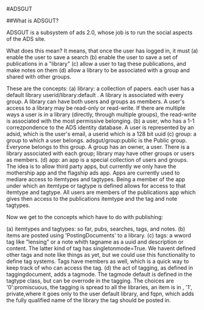 #ADSGUT

##What is ADSGUT?

ADSGUT is a subsystem of ads 2.0, whose job is to run the social aspects of the ADS site.

What does this mean? It means, that once the user has logged in, it must
(a) enable the user to save a search
(b) enable the user to save a set of publications in a "library"
(c) allow a user to tag these publications, and make notes on them
(d) allow a library to be associated with a group and shared with other groups.

These are the concepts:
(a) library: a collection of papers. each user has a default library userid/library:default . A library is associated with every group. A library can have both users and groups as members. A user's access to a library may be read-only or
read-write. If there are multiple ways a user is in a library (directly, through multiple groups), the read-write is associated with the most permissive belonging.
(b) a user, who has a 1-1 correzpondence to the ADS identity database. A user is represented by an adsid, which
is the user's email, a userid which is a 128 bit uuid
(c) group: a group to which a user belongs. adsgut/group:public is the Public group.
Everyone belongs to this group. A group has an owner, a user. There is a library associated with each group; 
library may have other groups or users as members.
(d) app: an app is a special collection of users and groups. The idea is to allow third party apps, but currently we only have the mothership app and the flagship ads app. Apps are currently used to mediare access to itemtypes and tagtypes.
Being a member of the app under which an itemtype or tagtype is defined allows for access to that itemtype and tagtype.
All users are members of the publications app which gives then access to the publications itemtype and the tag and note tagtypes.

Now we get to the concepts which have to do with publishing:

(a) itemtypes and tagtypes: so far, pubs, searches, tags, and notes.
(b) items are posted using 'PostingDocuments' to a library.
(c) tags: a wword tag like "lensing" or a note whith tagname as a uuid and description or content. The latter kind of
tag has singletonmode=True. We havent defined other tags and note like things as yet, but we could use this functionality
to define tag systems. Tags have members as well, which is a quick way to keep track of who can access the tag.
(d) the act of tagging, as defined in taggingdocument, adds a tagmode. The tagmode default is defined in the tagtype
class, but can be overrode in the tagging. The choices are '0':promiscuous, the tagging is spread to all the libraries, an item is in , '1', private,where it goes only to the user default library, and fqpn, which adds the fully qualified name of the library the tag should be posted in.